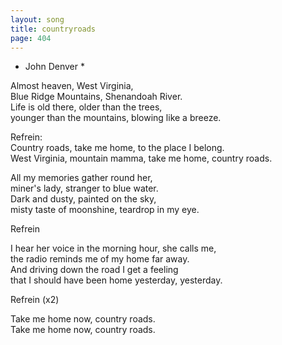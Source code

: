 ```yaml
---
layout: song
title: countryroads
page: 404
---
```


* John Denver *  

Almost heaven, West Virginia,  
Blue Ridge Mountains, Shenandoah River.  
Life is old there, older than the trees,  
younger than the mountains, blowing like a breeze.  

Refrein:  
Country roads, take me home, to the place I belong.  
West Virginia, mountain mamma, take me home, country roads.  

All my memories gather round her,  
miner's lady, stranger to blue water.  
Dark and dusty, painted on the sky,  
misty taste of moonshine, teardrop in my eye.  

Refrein  

I hear her voice in the morning hour, she calls me,  
the radio reminds me of my home far away.  
And driving down the road I get a feeling  
that I should have been home yesterday, yesterday.  

Refrein (x2)  

Take me home now, country roads.  
Take me home now, country roads.  
